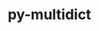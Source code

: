 ---
title: "py-multidict"
layout: cache
categories: [package, develop-2024-11-24]
meta: {"versions": ["6.1.0"], "compilers": ["apple-clang@=15.0.0", "gcc@=11.4.0", "gcc@=13.2.0", "gcc@=9.4.0", "oneapi@=2024.2.1"], "oss": ["ubuntu20.04", "ubuntu22.04", "ubuntu24.04", "ventura"], "platforms": ["darwin", "linux"], "targets": ["aarch64", "neoverse_v1", "ppc64le", "x86_64_v3"], "stacks": ["e4s", "e4s-neoverse_v1", "e4s-oneapi", "e4s-power", "ml-darwin-aarch64-mps", "ml-linux-aarch64-cpu", "ml-linux-aarch64-cuda", "ml-linux-x86_64-cpu", "ml-linux-x86_64-cuda", "root"], "num_specs": 12, "num_specs_by_stack": {"root": 12, "ml-darwin-aarch64-mps": 2, "e4s-power": 1, "e4s-neoverse_v1": 2, "e4s": 2, "e4s-oneapi": 1, "ml-linux-aarch64-cuda": 2, "ml-linux-aarch64-cpu": 2, "ml-linux-x86_64-cpu": 2, "ml-linux-x86_64-cuda": 2}}
spec_details: [{"hash": "izdnnsmm6l437pq35ynam6nxal3xkz7n", "compiler": "apple-clang@=15.0.0", "versions": ["6.1.0"], "os": "ventura", "platform": "darwin", "target": "aarch64", "variants": ["build_system=python_pip"], "stacks": ["root", "ml-darwin-aarch64-mps"], "size": "-", "tarball": "https://binaries.spack.io/develop-2024-11-24/build_cache/darwin-ventura-aarch64/apple-clang-15.0.0/py-multidict-6.1.0/darwin-ventura-aarch64-apple-clang-15.0.0-py-multidict-6.1.0-izdnnsmm6l437pq35ynam6nxal3xkz7n.spack"}, {"hash": "pejksfg2xehsfv6fiebipxnbhqsekbvl", "compiler": "apple-clang@=15.0.0", "versions": ["6.1.0"], "os": "ventura", "platform": "darwin", "target": "aarch64", "variants": ["build_system=python_pip"], "stacks": ["root", "ml-darwin-aarch64-mps"], "size": "-", "tarball": "https://binaries.spack.io/develop-2024-11-24/build_cache/darwin-ventura-aarch64/apple-clang-15.0.0/py-multidict-6.1.0/darwin-ventura-aarch64-apple-clang-15.0.0-py-multidict-6.1.0-pejksfg2xehsfv6fiebipxnbhqsekbvl.spack"}, {"hash": "babyygrawzmwttfblpkztfj3rrhbmvax", "compiler": "gcc@=9.4.0", "versions": ["6.1.0"], "os": "ubuntu20.04", "platform": "linux", "target": "ppc64le", "variants": ["build_system=python_pip"], "stacks": ["root", "e4s-power"], "size": "-", "tarball": "https://binaries.spack.io/develop-2024-11-24/build_cache/linux-ubuntu20.04-ppc64le/gcc-9.4.0/py-multidict-6.1.0/linux-ubuntu20.04-ppc64le-gcc-9.4.0-py-multidict-6.1.0-babyygrawzmwttfblpkztfj3rrhbmvax.spack"}, {"hash": "3axfe734m2drsbamtu2sglthcmtcquws", "compiler": "gcc@=11.4.0", "versions": ["6.1.0"], "os": "ubuntu22.04", "platform": "linux", "target": "neoverse_v1", "variants": ["build_system=python_pip"], "stacks": ["e4s-neoverse_v1", "root"], "size": "-", "tarball": "https://binaries.spack.io/develop-2024-11-24/build_cache/linux-ubuntu22.04-neoverse_v1/gcc-11.4.0/py-multidict-6.1.0/linux-ubuntu22.04-neoverse_v1-gcc-11.4.0-py-multidict-6.1.0-3axfe734m2drsbamtu2sglthcmtcquws.spack"}, {"hash": "ohyjadrw7geh26yd7pydazxqnyxuj2x4", "compiler": "gcc@=11.4.0", "versions": ["6.1.0"], "os": "ubuntu22.04", "platform": "linux", "target": "neoverse_v1", "variants": ["build_system=python_pip"], "stacks": ["e4s-neoverse_v1", "root"], "size": "-", "tarball": "https://binaries.spack.io/develop-2024-11-24/build_cache/linux-ubuntu22.04-neoverse_v1/gcc-11.4.0/py-multidict-6.1.0/linux-ubuntu22.04-neoverse_v1-gcc-11.4.0-py-multidict-6.1.0-ohyjadrw7geh26yd7pydazxqnyxuj2x4.spack"}, {"hash": "thronuir6l6tdjmktzdig56tbrtkmb2a", "compiler": "gcc@=11.4.0", "versions": ["6.1.0"], "os": "ubuntu22.04", "platform": "linux", "target": "x86_64_v3", "variants": ["build_system=python_pip"], "stacks": ["e4s", "root"], "size": "-", "tarball": "https://binaries.spack.io/develop-2024-11-24/build_cache/linux-ubuntu22.04-x86_64_v3/gcc-11.4.0/py-multidict-6.1.0/linux-ubuntu22.04-x86_64_v3-gcc-11.4.0-py-multidict-6.1.0-thronuir6l6tdjmktzdig56tbrtkmb2a.spack"}, {"hash": "rvzrrjrcn6hk5esyyfpkcwqmyw5ysoju", "compiler": "gcc@=11.4.0", "versions": ["6.1.0"], "os": "ubuntu22.04", "platform": "linux", "target": "x86_64_v3", "variants": ["build_system=python_pip"], "stacks": ["e4s", "root"], "size": "-", "tarball": "https://binaries.spack.io/develop-2024-11-24/build_cache/linux-ubuntu22.04-x86_64_v3/gcc-11.4.0/py-multidict-6.1.0/linux-ubuntu22.04-x86_64_v3-gcc-11.4.0-py-multidict-6.1.0-rvzrrjrcn6hk5esyyfpkcwqmyw5ysoju.spack"}, {"hash": "o2pi4kqyqnostb4keytxtz3xnvc2hjci", "compiler": "oneapi@=2024.2.1", "versions": ["6.1.0"], "os": "ubuntu22.04", "platform": "linux", "target": "x86_64_v3", "variants": ["build_system=python_pip"], "stacks": ["e4s-oneapi", "root"], "size": "-", "tarball": "https://binaries.spack.io/develop-2024-11-24/build_cache/linux-ubuntu22.04-x86_64_v3/oneapi-2024.2.1/py-multidict-6.1.0/linux-ubuntu22.04-x86_64_v3-oneapi-2024.2.1-py-multidict-6.1.0-o2pi4kqyqnostb4keytxtz3xnvc2hjci.spack"}, {"hash": "wesporsvhwn6qtodvnnnvyh663q5ursf", "compiler": "gcc@=13.2.0", "versions": ["6.1.0"], "os": "ubuntu24.04", "platform": "linux", "target": "aarch64", "variants": ["build_system=python_pip"], "stacks": ["ml-linux-aarch64-cuda", "root", "ml-linux-aarch64-cpu"], "size": "-", "tarball": "https://binaries.spack.io/develop-2024-11-24/build_cache/linux-ubuntu24.04-aarch64/gcc-13.2.0/py-multidict-6.1.0/linux-ubuntu24.04-aarch64-gcc-13.2.0-py-multidict-6.1.0-wesporsvhwn6qtodvnnnvyh663q5ursf.spack"}, {"hash": "sam3tysyh3jgp6qpxtfozhs2msfgux4y", "compiler": "gcc@=13.2.0", "versions": ["6.1.0"], "os": "ubuntu24.04", "platform": "linux", "target": "aarch64", "variants": ["build_system=python_pip"], "stacks": ["ml-linux-aarch64-cuda", "root", "ml-linux-aarch64-cpu"], "size": "-", "tarball": "https://binaries.spack.io/develop-2024-11-24/build_cache/linux-ubuntu24.04-aarch64/gcc-13.2.0/py-multidict-6.1.0/linux-ubuntu24.04-aarch64-gcc-13.2.0-py-multidict-6.1.0-sam3tysyh3jgp6qpxtfozhs2msfgux4y.spack"}, {"hash": "mer2arhfbgl362avnz4zymnyt5ag2uo2", "compiler": "gcc@=13.2.0", "versions": ["6.1.0"], "os": "ubuntu24.04", "platform": "linux", "target": "x86_64_v3", "variants": ["build_system=python_pip"], "stacks": ["root", "ml-linux-x86_64-cpu", "ml-linux-x86_64-cuda"], "size": "-", "tarball": "https://binaries.spack.io/develop-2024-11-24/build_cache/linux-ubuntu24.04-x86_64_v3/gcc-13.2.0/py-multidict-6.1.0/linux-ubuntu24.04-x86_64_v3-gcc-13.2.0-py-multidict-6.1.0-mer2arhfbgl362avnz4zymnyt5ag2uo2.spack"}, {"hash": "tkww5welhbrqm6xmytzrr2xwirujr4gm", "compiler": "gcc@=13.2.0", "versions": ["6.1.0"], "os": "ubuntu24.04", "platform": "linux", "target": "x86_64_v3", "variants": ["build_system=python_pip"], "stacks": ["root", "ml-linux-x86_64-cpu", "ml-linux-x86_64-cuda"], "size": "-", "tarball": "https://binaries.spack.io/develop-2024-11-24/build_cache/linux-ubuntu24.04-x86_64_v3/gcc-13.2.0/py-multidict-6.1.0/linux-ubuntu24.04-x86_64_v3-gcc-13.2.0-py-multidict-6.1.0-tkww5welhbrqm6xmytzrr2xwirujr4gm.spack"}]
---